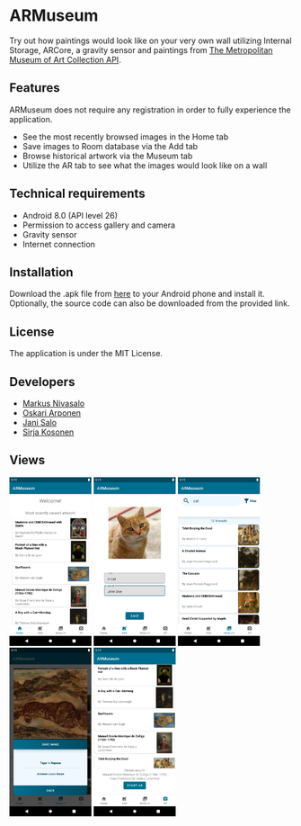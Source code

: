 # ARMuseum
Try out how paintings would look like on your very own wall utilizing Internal Storage, ARCore, a gravity sensor and paintings from [The Metropolitan Museum of Art Collection API](https://metmuseum.github.io/).

## Features
ARMuseum does not require any registration in order to fully experience the application.
-	See the most recently browsed images in the Home tab
-	Save images to Room database via the Add tab
-	Browse historical artwork via the Museum tab
-	Utilize the AR tab to see what the images would look like on a wall

## Technical requirements
-	Android 8.0 (API level 26)
-	Permission to access gallery and camera
-	Gravity sensor
-	Internet connection

## Installation
Download the .apk file from [here](https://github.com/metropolia-ar/ARMuseumProject/releases/tag/1.0) to your Android phone and install it. Optionally, the source code can also be downloaded from the provided link.

## License
The application is under the MIT License.

## Developers
- [Markus Nivasalo](https://github.com/markusniv)
- [Oskari Arponen](https://github.com/AOskari)
- [Jani Salo](https://github.com/Janiksa)
- [Sirja Kosonen](https://github.com/sirjak)

## Views

<p>
  <img src="images/home_tab.png" height="300">
  <img src="images/add_tab.png" height="300">
  <img src="images/museum_tab.png" height="300">
  <img src="images/art_info_tab.png" height="300">
   <img src="images/ar_tab.png" height="300">
</p>
